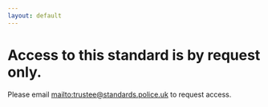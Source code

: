 ```yaml
---
layout: default
---
```

# Access to this standard is by request only.

Please email <mailto:trustee@standards.police.uk> to request access.